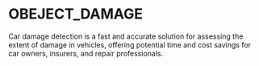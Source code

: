 # OBEJECT_DAMAGE
Car damage detection is a fast and accurate solution for assessing the extent of damage in vehicles, offering potential time and cost savings for car owners, insurers, and repair professionals.

